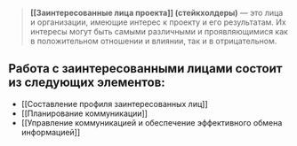 > **[[Заинтересованные лица проекта]] (стейкхолдеры)** — это лица и организации, имеющие интерес к проекту и его результатам. Их интересы могут быть самыми различными и проявляющимися как в положительном отношении и влиянии, так и в отрицательном.

## Работа с заинтересованными лицами состоит из следующих элементов:

- [[Составление профиля заинтересованных лиц]]
- [[Планирование коммуникации]]
- [[Управление коммуникацией и обеспечение эффективного обмена информацией]]